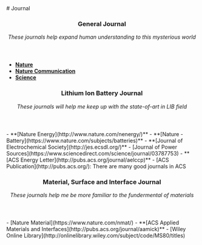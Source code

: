 <section class="thirteen columns" markdown="1">
# Journal
<article markdown="1">
<header>
<h1>General Journal</h1>
<span><address>These journals help expand human understanding to this mysterious world </address></span>
</header>

- **[Nature](http://www.nature.com)**
- **[Nature Communication](http://www.nature.com/ncomms/)**
- **[Science](http://www.sciencemag.org/)**
</article>

<article markdown="1">
<header>
<h1>Lithium Ion Battery Journal</h1>
<span><address>These journals will help me keep up with the state-of-art in LIB field</address></span>
</header>
- **[Nature Energy](http://www.nature.com/nenergy/)**  
- **[Nature - Battery](https://www.nature.com/subjects/batteries)**  
- **[Journal of Electrochemical Society](http://jes.ecsdl.org/)**  
- [Journal of Power Sources](https://www.sciencedirect.com/science/journal/03787753)  
- **[ACS Energy Letter](http://pubs.acs.org/journal/aelccp)**  
- [ACS Publication](http://pubs.acs.org/): There are many good journals in ACS

</article>

<article markdown="1">
<header>
<h1>Material, Surface and Interface Journal</h1>
<span><address>These journals help me be more familiar to  the fundermental of materials</address></span>
</header>
- [Nature Material](https://www.nature.com/nmat/)  
- **[ACS Applied Materials and Interfaces](http://pubs.acs.org/journal/aamick)**  
- [Wiley Online Library](http://onlinelibrary.wiley.com/subject/code/MS80/titles)  
 
</article>


</section>
